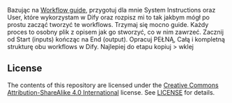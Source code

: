 Bazując na [Workflow guide](Workflow%20guide.md), przygotuj dla mnie System Instructions oraz User, które wykorzystam w Dify oraz rozpisz mi to tak jakbym mógł po prostu zacząć tworzyć te workflows. Trzymaj się mocno guide. Każdy proces to osobny plik z opisem jak go stworzyć, co w nim zawrzeć. Zacznij od Start (inputs) kończąc na End (output). Opracuj PEŁNĄ, Całą i kompletną strukturę obu workflows w Dify. Najlepiej do etapu kopiuj > wklej

## License

The contents of this repository are licensed under the [Creative Commons Attribution-ShareAlike 4.0 International](https://creativecommons.org/licenses/by-sa/4.0/) license. See [LICENSE](LICENSE) for details.

